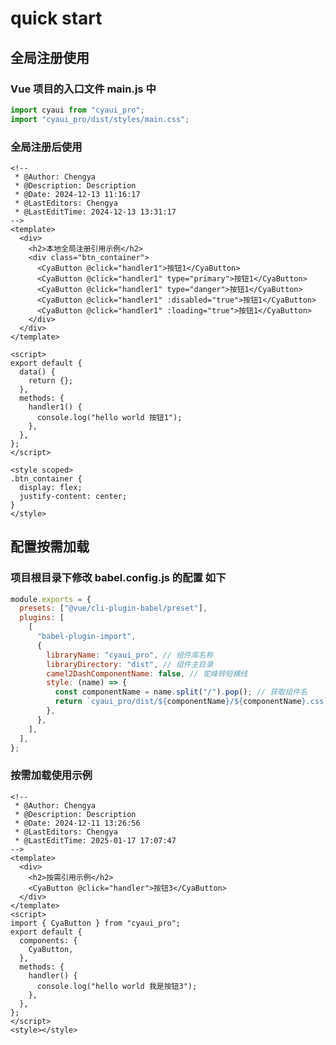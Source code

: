 <!--
 * @Author: Chengya
 * @Description: Description
 * @Date: 2025-01-17 15:37:48
 * @LastEditors: Chengya
 * @LastEditTime: 2025-01-17 17:12:45
-->

# quick start

## 全局注册使用

### Vue 项目的入口文件 main.js 中

```js
import cyaui from "cyaui_pro";
import "cyaui_pro/dist/styles/main.css";
```

### 全局注册后使用

```vue
<!--
 * @Author: Chengya
 * @Description: Description
 * @Date: 2024-12-13 11:16:17
 * @LastEditors: Chengya
 * @LastEditTime: 2024-12-13 13:31:17
-->
<template>
  <div>
    <h2>本地全局注册引用示例</h2>
    <div class="btn_container">
      <CyaButton @click="handler1">按钮1</CyaButton>
      <CyaButton @click="handler1" type="primary">按钮1</CyaButton>
      <CyaButton @click="handler1" type="danger">按钮1</CyaButton>
      <CyaButton @click="handler1" :disabled="true">按钮1</CyaButton>
      <CyaButton @click="handler1" :loading="true">按钮1</CyaButton>
    </div>
  </div>
</template>

<script>
export default {
  data() {
    return {};
  },
  methods: {
    handler1() {
      console.log("hello world 按钮1");
    },
  },
};
</script>

<style scoped>
.btn_container {
  display: flex;
  justify-content: center;
}
</style>
```

## 配置按需加载

### 项目根目录下修改 babel.config.js 的配置 如下

```js
module.exports = {
  presets: ["@vue/cli-plugin-babel/preset"],
  plugins: [
    [
      "babel-plugin-import",
      {
        libraryName: "cyaui_pro", // 组件库名称
        libraryDirectory: "dist", // 组件主目录
        camel2DashComponentName: false, // 驼峰转短横线
        style: (name) => {
          const componentName = name.split("/").pop(); // 获取组件名
          return `cyaui_pro/dist/${componentName}/${componentName}.css`;
        },
      },
    ],
  ],
};
```

### 按需加载使用示例

```vue
<!--
 * @Author: Chengya
 * @Description: Description
 * @Date: 2024-12-11 13:26:56
 * @LastEditors: Chengya
 * @LastEditTime: 2025-01-17 17:07:47
-->
<template>
  <div>
    <h2>按需引用示例</h2>
    <CyaButton @click="handler">按钮3</CyaButton>
  </div>
</template>
<script>
import { CyaButton } from "cyaui_pro";
export default {
  components: {
    CyaButton,
  },
  methods: {
    handler() {
      console.log("hello world 我是按钮3");
    },
  },
};
</script>
<style></style>
```
